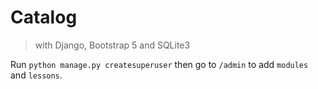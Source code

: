 # Catalog

> with Django, Bootstrap 5 and SQLite3

Run `python manage.py createsuperuser` then go to `/admin` to add `modules` and `lessons`. 
